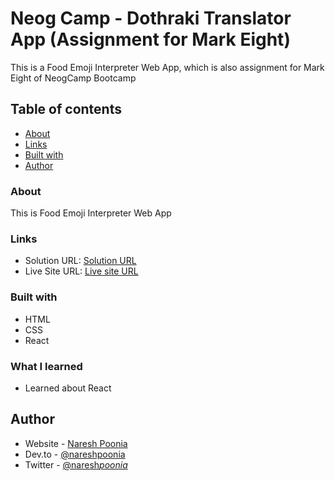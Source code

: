 # Neog Camp - Dothraki Translator App (Assignment for Mark Eight)

This is a Food Emoji Interpreter Web App, which is also assignment for Mark Eight of NeogCamp Bootcamp

## Table of contents

- [About](#about)
- [Links](#links)
- [Built with](#built-with)
- [Author](#author)

### About

This is Food Emoji Interpreter Web App

### Links

- Solution URL: [Solution URL](https://github.com/nareshpoonia/naresh-food-emoji-app)
- Live Site URL: [Live site URL](https://qqhc3.csb.app/)

### Built with

- HTML
- CSS
- React

### What I learned

- Learned about React

## Author

- Website - [Naresh Poonia](https://www.nareshpoonia.com)
- Dev.to - [@nareshpoonia](https://dev.to/naresh)
- Twitter - [@naresh*poonia*](https://twitter.com/naresh_poonia_)

